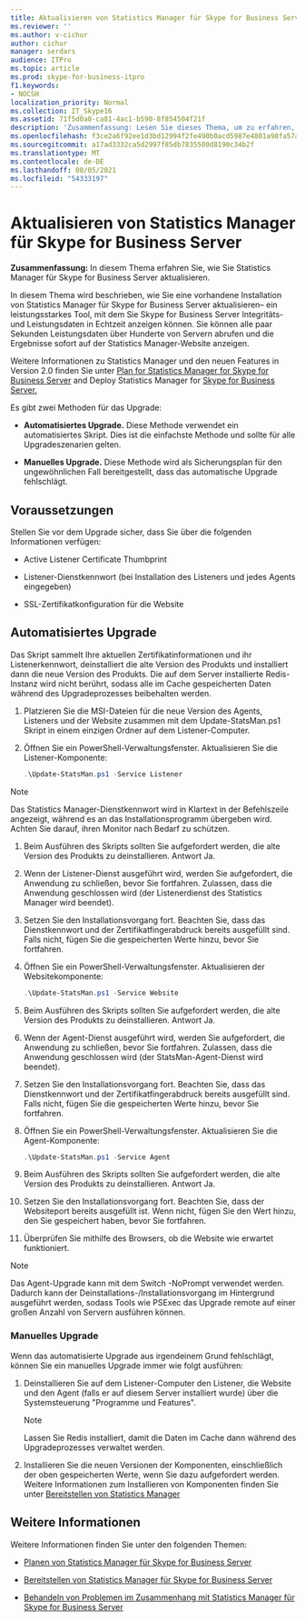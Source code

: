 ```yaml
---
title: Aktualisieren von Statistics Manager für Skype for Business Server
ms.reviewer: ''
ms.author: v-cichur
author: cichur
manager: serdars
audience: ITPro
ms.topic: article
ms.prod: skype-for-business-itpro
f1.keywords:
- NOCSH
localization_priority: Normal
ms.collection: IT_Skype16
ms.assetid: 71f5d0a0-ca81-4ac1-b590-8f854504f21f
description: 'Zusammenfassung: Lesen Sie dieses Thema, um zu erfahren, wie Sie Statistics Manager für Skype for Business Server aktualisieren.'
ms.openlocfilehash: f3ce2a6f92ee1d3bd12994f2fe490b0acd5987e4801a98fa57a3527b9fa47dd8
ms.sourcegitcommit: a17ad3332ca5d2997f85db7835500d8190c34b2f
ms.translationtype: MT
ms.contentlocale: de-DE
ms.lasthandoff: 08/05/2021
ms.locfileid: "54333197"
---
```

# <a name="upgrade-statistics-manager-for-skype-for-business-server"></a>Aktualisieren von Statistics Manager für Skype for Business Server
 
**Zusammenfassung:** In diesem Thema erfahren Sie, wie Sie Statistics Manager für Skype for Business Server aktualisieren.
  
In diesem Thema wird beschrieben, wie Sie eine vorhandene Installation von Statistics Manager für Skype for Business Server aktualisieren– ein leistungsstarkes Tool, mit dem Sie Skype for Business Server Integritäts- und Leistungsdaten in Echtzeit anzeigen können. Sie können alle paar Sekunden Leistungsdaten über Hunderte von Servern abrufen und die Ergebnisse sofort auf der Statistics Manager-Website anzeigen. 
  
Weitere Informationen zu Statistics Manager und den neuen Features in Version 2.0 finden Sie unter [Plan for Statistics Manager for Skype for Business Server](plan.md) and Deploy Statistics Manager for [Skype for Business Server.](deploy.md)
  
Es gibt zwei Methoden für das Upgrade:
  
- **Automatisiertes Upgrade.** Diese Methode verwendet ein automatisiertes Skript. Dies ist die einfachste Methode und sollte für alle Upgradeszenarien gelten.
    
- **Manuelles Upgrade.** Diese Methode wird als Sicherungsplan für den ungewöhnlichen Fall bereitgestellt, dass das automatische Upgrade fehlschlägt.
    
## <a name="prerequisites"></a>Voraussetzungen

Stellen Sie vor dem Upgrade sicher, dass Sie über die folgenden Informationen verfügen:
  
- Active Listener Certificate Thumbprint
    
- Listener-Dienstkennwort (bei Installation des Listeners und jedes Agents eingegeben)
    
- SSL-Zertifikatkonfiguration für die Website
    
## <a name="automated-upgrade"></a>Automatisiertes Upgrade

Das Skript sammelt Ihre aktuellen Zertifikatinformationen und ihr Listenerkennwort, deinstalliert die alte Version des Produkts und installiert dann die neue Version des Produkts. Die auf dem Server installierte Redis-Instanz wird nicht berührt, sodass alle im Cache gespeicherten Daten während des Upgradeprozesses beibehalten werden.
  
1. Platzieren Sie die MSI-Dateien für die neue Version des Agents, Listeners und der Website zusammen mit dem Update-StatsMan.ps1 Skript in einem einzigen Ordner auf dem Listener-Computer.
    
2. Öffnen Sie ein PowerShell-Verwaltungsfenster. Aktualisieren Sie die Listener-Komponente:
    
   ```PowerShell
   .\Update-StatsMan.ps1 -Service Listener
   ```

> [!NOTE]
> Das Statistics Manager-Dienstkennwort wird in Klartext in der Befehlszeile angezeigt, während es an das Installationsprogramm übergeben wird. Achten Sie darauf, ihren Monitor nach Bedarf zu schützen. 
  
1. Beim Ausführen des Skripts sollten Sie aufgefordert werden, die alte Version des Produkts zu deinstallieren. Antwort Ja.
    
2. Wenn der Listener-Dienst ausgeführt wird, werden Sie aufgefordert, die Anwendung zu schließen, bevor Sie fortfahren. Zulassen, dass die Anwendung geschlossen wird (der Listenerdienst des Statistics Manager wird beendet).
    
3. Setzen Sie den Installationsvorgang fort. Beachten Sie, dass das Dienstkennwort und der Zertifikatfingerabdruck bereits ausgefüllt sind. Falls nicht, fügen Sie die gespeicherten Werte hinzu, bevor Sie fortfahren.
    
4. Öffnen Sie ein PowerShell-Verwaltungsfenster. Aktualisieren der Websitekomponente:
    
   ```PowerShell
   .\Update-StatsMan.ps1 -Service Website
   ```

5. Beim Ausführen des Skripts sollten Sie aufgefordert werden, die alte Version des Produkts zu deinstallieren. Antwort Ja.
    
6. Wenn der Agent-Dienst ausgeführt wird, werden Sie aufgefordert, die Anwendung zu schließen, bevor Sie fortfahren. Zulassen, dass die Anwendung geschlossen wird (der StatsMan-Agent-Dienst wird beendet).
    
7. Setzen Sie den Installationsvorgang fort. Beachten Sie, dass das Dienstkennwort und der Zertifikatfingerabdruck bereits ausgefüllt sind. Falls nicht, fügen Sie die gespeicherten Werte hinzu, bevor Sie fortfahren.
    
8. Öffnen Sie ein PowerShell-Verwaltungsfenster. Aktualisieren Sie die Agent-Komponente:
    
   ```PowerShell
   .\Update-StatsMan.ps1 -Service Agent
   ```

9. Beim Ausführen des Skripts sollten Sie aufgefordert werden, die alte Version des Produkts zu deinstallieren. Antwort Ja.
    
10. Setzen Sie den Installationsvorgang fort. Beachten Sie, dass der Websiteport bereits ausgefüllt ist. Wenn nicht, fügen Sie den Wert hinzu, den Sie gespeichert haben, bevor Sie fortfahren.
    
11. Überprüfen Sie mithilfe des Browsers, ob die Website wie erwartet funktioniert.
    
> [!NOTE]
> Das Agent-Upgrade kann mit dem Switch -NoPrompt verwendet werden. Dadurch kann der Deinstallations-/Installationsvorgang im Hintergrund ausgeführt werden, sodass Tools wie PSExec das Upgrade remote auf einer großen Anzahl von Servern ausführen können. 
  
### <a name="manual-upgrade"></a>Manuelles Upgrade

Wenn das automatisierte Upgrade aus irgendeinem Grund fehlschlägt, können Sie ein manuelles Upgrade immer wie folgt ausführen:
  
1. Deinstallieren Sie auf dem Listener-Computer den Listener, die Website und den Agent (falls er auf diesem Server installiert wurde) über die Systemsteuerung "Programme und Features". 
    
    > [!NOTE]
    >  Lassen Sie Redis installiert, damit die Daten im Cache dann während des Upgradeprozesses verwaltet werden.
  
2. Installieren Sie die neuen Versionen der Komponenten, einschließlich der oben gespeicherten Werte, wenn Sie dazu aufgefordert werden. Weitere Informationen zum Installieren von Komponenten finden Sie unter [Bereitstellen von Statistics Manager](deploy.md#BKMK_Deploy)

    
## <a name="for-more-information"></a>Weitere Informationen
<a name="BKMK_Fixed"> </a>

Weitere Informationen finden Sie unter den folgenden Themen:
  
- [Planen von Statistics Manager für Skype for Business Server](plan.md)
    
- [Bereitstellen von Statistics Manager für Skype for Business Server](deploy.md)
    
- [Behandeln von Problemen im Zusammenhang mit Statistics Manager für Skype for Business Server](troubleshoot.md)
